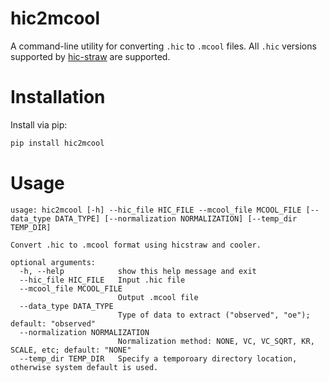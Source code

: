 # hic2mcool

A command-line utility for converting `.hic` to `.mcool` files.
All `.hic` versions supported by [hic-straw](https://pypi.org/project/hic-straw/) are supported.

# Installation

Install via pip:
```bash
pip install hic2mcool
```

# Usage

```
usage: hic2mcool [-h] --hic_file HIC_FILE --mcool_file MCOOL_FILE [--data_type DATA_TYPE] [--normalization NORMALIZATION] [--temp_dir TEMP_DIR]

Convert .hic to .mcool format using hicstraw and cooler.

optional arguments:
  -h, --help            show this help message and exit
  --hic_file HIC_FILE   Input .hic file
  --mcool_file MCOOL_FILE
                        Output .mcool file
  --data_type DATA_TYPE
                        Type of data to extract ("observed", "oe"); default: "observed"
  --normalization NORMALIZATION
                        Normalization method: NONE, VC, VC_SQRT, KR, SCALE, etc; default: "NONE"
  --temp_dir TEMP_DIR   Specify a temporoary directory location, otherwise system default is used.
```
